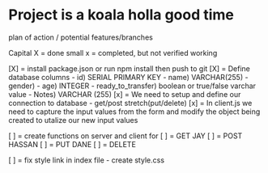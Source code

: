 # Project is a koala holla good time

plan of action / potential features/branches

 Capital X = done
 small x = completed, but not verified working

[X] =  install package.json or run npm install then push to git
[X] = Define database columns
       - id) SERIAL PRIMARY KEY
       - name) VARCHAR(255)
       - gender) 
       - age) INTEGER
       - ready_to_transfer) boolean or true/false varchar value
       - Notes) VARCHAR (255)
[x] = We need to setup and define our connection to database - get/post stretch(put/delete)
[x] = In client.js we need to capture the input values from the form and modify the object being created to utalize our new input values

[ ] = create functions on server and  client for 
  [ ] = GET JAY
  [ ] = POST HASSAN
  [ ] = PUT DANE
  [ ] = DELETE 



[ ] = fix style link in index file - create style.css
